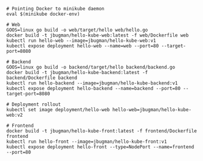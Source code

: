 
    # Pointing Docker to minikube daemon
    eval $(minikube docker-env)

    # Web
    GOOS=linux go build -o web/target/hello web/hello.go
    docker build -t jbugman/hello-kube-web:latest -f web/Dockerfile web
    kubectl run hello-web --image=jbugman/hello-kube-web:v1
    kubectl expose deployment hello-web --name=web --port=80 --target-port=8080

    # Backend
    GOOS=linux go build -o backend/target/hello backend/backend.go
    docker build -t jbugman/hello-kube-backend:latest -f backend/Dockerfile backend
    kubectl run hello-backend --image=jbugman/hello-kube-backend:v1
    kubectl expose deployment hello-backend --name=backend --port=80 --target-port=8080

    # Deployment rollout
    kubectl set image deployment/hello-web hello-web=jbugman/hello-kube-web:v2

    # Frontend
    docker build -t jbugman/hello-kube-front:latest -f frontend/Dockerfile frontend
    kubectl run hello-front --image=jbugman/hello-kube-front:v1
    kubectl expose deployment hello-front --type=NodePort --name=frontend --port=80
